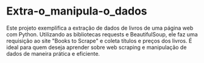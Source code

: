# Extra-o_manipula-o_dados
Este projeto exemplifica a extração de dados de livros de uma página web com Python. Utilizando as bibliotecas requests e BeautifulSoup, ele faz uma requisição ao site "Books to Scrape" e coleta títulos e preços dos livros. É ideal para quem deseja aprender sobre web scraping e manipulação de dados de maneira prática e eficiente.
